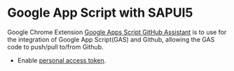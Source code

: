 # Google App Script with SAPUI5
Google Chrome Extension [Google Apps Script GitHub Assistant](https://chrome.google.com/webstore/detail/google-apps-script-github/lfjcgcmkmjjlieihflfhjopckgpelofo) is to use for the integration of Google App Script(GAS) and Github, allowing the GAS code to push/pull to/from Github.<br>
- Enable [personal access token](https://docs.github.com/en/enterprise-server@3.4/authentication/keeping-your-account-and-data-secure/creating-a-personal-access-token).

